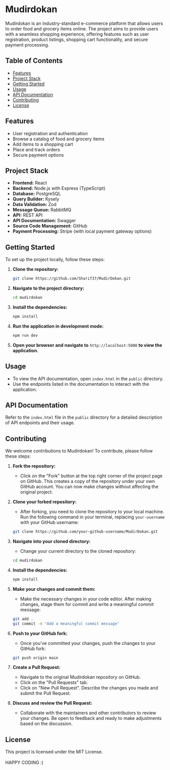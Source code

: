 # Mudirdokan

Mudirdokan is an industry-standard e-commerce platform that allows users to order food and grocery items online. The project aims to provide users with a seamless shopping experience, offering features such as user registration, product listings, shopping cart functionality, and secure payment processing.

## Table of Contents

- [Features](#features)
- [Project Stack](#project-stack)
- [Getting Started](#getting-started)
- [Usage](#usage)
- [API Documentation](#api-documentation)
- [Contributing](#contributing)
- [License](#license)

## Features

- User registration and authentication
- Browse a catalog of food and grocery items
- Add items to a shopping cart
- Place and track orders
- Secure payment options

## Project Stack

- **Frontend:** React
- **Backend:** Node.js with Express (TypeScript)
- **Database:** PostgreSQL
- **Query Builder:** Kysely
- **Data Validation:** Zod
- **Message Queue:** RabbitMQ
- **API:** REST API
- **API Documentation:** Swagger
- **Source Code Management:** GitHub
- **Payment Processing:** Stripe (with local payment gateway options)

## Getting Started

To set up the project locally, follow these steps:

1. **Clone the repository:**

   ```bash
   git clone https://github.com/Sharif37/MudirDokan.git
   ```

2. **Navigate to the project directory:**

   ```bash
   cd mudirdokan
   ```

3. **Install the dependencies:**

   ```bash
   npm install
   ```

4. **Run the application in development mode:**

   ```bash
   npm run dev
   ```

5. **Open your browser and navigate to** `http://localhost:5000` **to view the application.**

## Usage

- To view the API documentation, open `index.html` in the `public` directory.
- Use the endpoints listed in the documentation to interact with the application.

## API Documentation

Refer to the `index.html` file in the `public` directory for a detailed description of API endpoints and their usage.

## Contributing

We welcome contributions to Mudirdokan! To contribute, please follow these steps:

1. **Fork the repository:**
   - Click on the "Fork" button at the top right corner of the project page on GitHub. This creates a copy of the repository under your own GitHub account. You can now make changes without affecting the original project.

2. **Clone your forked repository:**
   - After forking, you need to clone the repository to your local machine. Run the following command in your terminal, replacing `your-username` with your GitHub username:

   ```bash
   git clone https://github.com/your-github-username/MudirDokan.git
   ```

3. **Navigate into your cloned directory:**
   - Change your current directory to the cloned repository:

   ```bash
   cd mudirdokan
   ```
4. **Install the dependencies:**

   ```bash
   npm install
   ```

5. **Make your changes and commit them:**
   - Make the necessary changes in your code editor. After making changes, stage them for commit and write a meaningful commit message:

   ```bash
   git add .
   git commit -m "Add a meaningful commit message"
   ```

7. **Push to your GitHub fork:**
   - Once you've committed your changes, push the changes to your GitHub fork:

   ```bash
   git push origin main
   ```

8. **Create a Pull Request:**
   - Navigate to the original Mudirdokan repository on GitHub.
   - Click on the "Pull Requests" tab.
   - Click on "New Pull Request". Describe the changes you made and submit the Pull Request.

9. **Discuss and review the Pull Request:**
   - Collaborate with the maintainers and other contributors to review your changes. Be open to feedback and ready to make adjustments based on the discussion.




## License

This project is licensed under the MIT License. <br /><br />
HAPPY CODING :)
